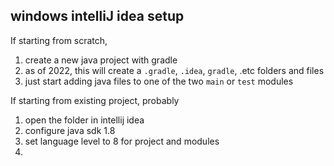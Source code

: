 ## windows intelliJ idea setup

If starting from scratch,

1. create a new java project with gradle
2. as of 2022, this will create a `.gradle`, `.idea`, `gradle`, .etc folders and files
3. just start adding java files to one of the two `main` or `test` modules

If starting from existing project, probably

1. open the folder in intellij idea
2. configure java sdk 1.8
3. set language level to 8 for project and modules
4. 